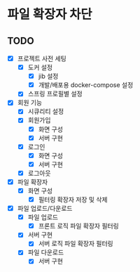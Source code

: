 # 파일 확장자 차단

## TODO

- [x] 프로젝트 사전 세팅
    - [x] 도커 설정
        - [x] jib 설정
        - [x] 개발/배포용 docker-compose 설정
    - [x] 스프링 프로필별 설정
- [x] 회원 기능
    - [x] 시큐리티 설정
    - [x] 회원가입
        - [x] 화면 구성
        - [x] 서버 구현
    - [x] 로그인
        - [x] 화면 구성
        - [x] 서버 구현
    - [x] 로그아웃
- [x] 파일 확장자
    - [x] 화면 구성
        - [x] 필터링 확장자 저장 및 삭제
- [x] 파일 업로드/다운로드
    - [x] 파일 업로드
        - [x] 프론트 로직 파일 확장자 필터링
    - [x] 서버 구현
        - [x] 서버 로직 파일 확장자 필터링
    - [x] 파일 다운로드
        - [x] 서버 구현
